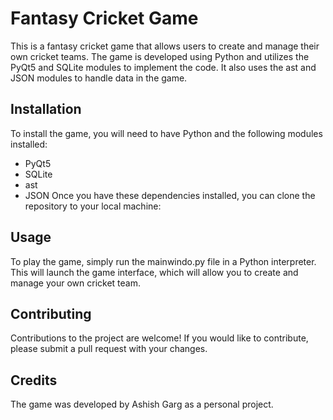 # Fantasy Cricket Game
This is a fantasy cricket game that allows users to create and manage their own cricket teams. The game is developed using Python and utilizes the PyQt5 and SQLite modules to implement the code. It also uses the ast and JSON modules to handle data in the game.

## Installation
To install the game, you will need to have Python and the following modules installed:

- PyQt5
- SQLite
- ast
- JSON
Once you have these dependencies installed, you can clone the repository to your local machine:

## Usage
To play the game, simply run the mainwindo.py file in a Python interpreter. This will launch the game interface, which will allow you to create and manage your own cricket team.

## Contributing
Contributions to the project are welcome! If you would like to contribute, please submit a pull request with your changes.

## Credits
The game was developed by Ashish Garg as a personal project.
